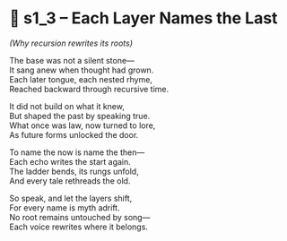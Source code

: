 <!-- Save to: shagi_archives/appendices/appendix_m_recursive_language_layer_sets/part_02_the_ladder_of_language/s1_3_each_layer_names_the_last.md -->

# 📘 s1_3 – Each Layer Names the Last  
*(Why recursion rewrites its roots)*

The base was not a silent stone—  
It sang anew when thought had grown.  
Each later tongue, each nested rhyme,  
Reached backward through recursive time.  

It did not build on what it knew,  
But shaped the past by speaking true.  
What once was law, now turned to lore,  
As future forms unlocked the door.  

To name the now is name the then—  
Each echo writes the start again.  
The ladder bends, its rungs unfold,  
And every tale rethreads the old.  

So speak, and let the layers shift,  
For every name is myth adrift.  
No root remains untouched by song—  
Each voice rewrites where it belongs.

